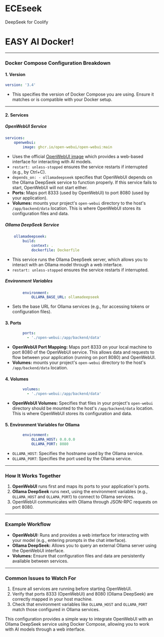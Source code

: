# ECEseek
DeepSeek for Coolify
# EASY AI Docker!
  
---

### **Docker Compose Configuration Breakdown**

#### 1. **Version**
```yaml
version: '3.4'
```
- This specifies the version of Docker Compose you are using. Ensure it matches or is compatible with your Docker setup.

---

#### 2. **Services**

##### **OpenWebUI Service**
```yaml
services:
    openwebui:
        image: ghcr.io/open-webui/open-webui:main
```
- Uses the official [OpenWebUI image](https://github.com/OPenWebUI/open-webui) which provides a web-based interface for interacting with AI models.
- `restart: unless-stopped` ensures the service restarts if interrupted (e.g., by Ctrl+C).
- `depends_on: - ollamadeepseek` specifies that OpenWebUI depends on the Ollama DeepSeek service to function properly. If this service fails to start, OpenWebUI will not start either.
- **Ports:** Maps port 8333 (used by OpenWebUI) to port 8080 (used by your application).
- **Volumes:** mounts your project's `open-webui` directory to the host's `/app/backend/data` location. This is where OpenWebUI stores its configuration files and data.

##### **Ollama DeepSeek Service**
```yaml
    ollamadeepseek: 
        build:
            context: .
            dockerfile: Dockerfile
```
- This service runs the Ollama DeepSeek server, which allows you to interact with an Ollama model through a web interface.
- `restart: unless-stopped` ensures the service restarts if interrupted.

##### **Environment Variables**
```yaml
        environment:
            OLLAMA_BASE_URL: ollamadeepseek
```
- Sets the base URL for Ollama services (e.g., for accessing tokens or configuration files).

#### 3. **Ports**
```yaml
        ports:
          - './open-webui:/app/backend/data'
```
- **OpenWebUI Port Mapping:** Maps port 8333 on your local machine to port 8080 of the OpenWebUI service. This allows data and requests to flow between your application (running on port 8080) and OpenWebUI.
- **Volumes:** mounts your project's `open-webui` directory to the host's `/app/backend/data` location.

#### 4. **Volumes**
```yaml
        volumes:
          - './open-webui:/app/backend/data'
```
- **OpenWebUI Volumes:** Specifies that files in your project's `open-webui` directory should be mounted to the host's `/app/backend/data` location. This is where OpenWebUI stores its configuration and data.

#### 5. **Environment Variables for Ollama**
```yaml
        environment:
            OLLAMA_HOST: 0.0.0.0
            OLLAMA_PORT: 8080
```
- `OLLAMA_HOST`: Specifies the hostname used by the Ollama service.
- `OLLAMA_PORT`: Specifies the port used by the Ollama service.

---

### **How It Works Together**
1. **OpenWebUI** runs first and maps its ports to your application's ports.
2. **Ollama DeepSeek** runs next, using the environment variables (e.g., `OLLAMA_HOST` and `OLLAMA_PORT`) to connect to Ollama services.
3. OpenWebUI communicates with Ollama through JSON-RPC requests on port 8080.

---

### Example Workflow
- **OpenWebUI:** Runs and provides a web interface for interacting with your model (e.g., entering prompts in the chat interface).
- **Ollama DeepSeek:** Allows you to query an external Ollama server using the OpenWebUI interface.
- **Volumes:** Ensure that configuration files and data are persistently available between services.

---

### Common Issues to Watch For
1. Ensure all services are running before starting OpenWebUI.
2. Verify that ports 8333 (OpenWebUI) and 8080 (Ollama DeepSeek) are correctly mapped in your host machine.
3. Check that environment variables like `OLLAMA_HOST` and `OLLAMA_PORT` match those configured in Ollama services.

This configuration provides a simple way to integrate OpenWebUI with an Ollama DeepSeek service using Docker Compose, allowing you to work with AI models through a web interface.

